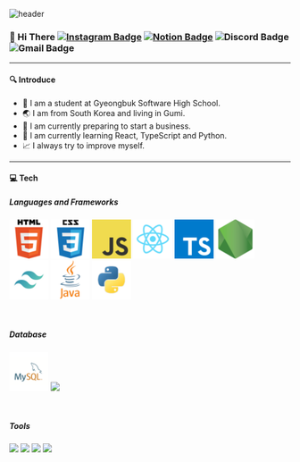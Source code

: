 ![header](https://capsule-render.vercel.app/api?type=slice&color=auto&height=300&section=header&text=Yun%20Hyeon%20Kim&fontSize=90)

### 👋 Hi There [![Instagram Badge](https://img.shields.io/badge/Instagram-ff69b4?style=flat-square&logo=instagram&logoColor=white&link=https://www.instagram.com/yunhyeon._.05/)](https://www.instagram.com/yunhyeon._.05/) [![Notion Badge](https://img.shields.io/badge/Notion-ffffff?style=flat-square&logo=notion&logoColor=black&link=https://easy-dodo-bf0.notion.site/KYH-Portfolio-b5d1f9d8d88d4f029c65120123782496)](https://easy-dodo-bf0.notion.site/KYH-Portfolio-b5d1f9d8d88d4f029c65120123782496) ![Discord Badge](https://img.shields.io/badge/KYH＃1470-5865F2?style=flat-square&logo=discord&logoColor=white) ![Gmail Badge](https://img.shields.io/badge/kyhofficial05@gmail.com-EA4335?style=flat-square&logo=gmail&logoColor=white)

---
#### 🔍 Introduce

- 🏫 I am a student at Gyeongbuk Software High School.
- 🌏 I am from South Korea and living in Gumi.
- 🏢 I am currently preparing to start a business.
- 🌱 I am currently learning React, TypeScript and Python.
- 📈 I always try to improve myself.

---
#### 💻 Tech

##### Languages and Frameworks

<code><img height="70" src="https://raw.githubusercontent.com/github/explore/80688e429a7d4ef2fca1e82350fe8e3517d3494d/topics/html/html.png"></code> <code><img height="70" src="https://raw.githubusercontent.com/github/explore/80688e429a7d4ef2fca1e82350fe8e3517d3494d/topics/css/css.png"></code> <code><img height="70" src="https://raw.githubusercontent.com/github/explore/80688e429a7d4ef2fca1e82350fe8e3517d3494d/topics/javascript/javascript.png"></code> <code><img height="70" src="https://raw.githubusercontent.com/github/explore/80688e429a7d4ef2fca1e82350fe8e3517d3494d/topics/react/react.png"></code> <code><img height="70" src="https://raw.githubusercontent.com/github/explore/80688e429a7d4ef2fca1e82350fe8e3517d3494d/topics/typescript/typescript.png"></code> <code><img height="70" src="https://raw.githubusercontent.com/github/explore/80688e429a7d4ef2fca1e82350fe8e3517d3494d/topics/nodejs/nodejs.png"></code> <code><img height="70" src="https://raw.githubusercontent.com/github/explore/80688e429a7d4ef2fca1e82350fe8e3517d3494d/topics/tailwind/tailwind.png"></code> <code><img height="70" src="https://raw.githubusercontent.com/github/explore/80688e429a7d4ef2fca1e82350fe8e3517d3494d/topics/java/java.png"></code> <code><img height="70" src="https://raw.githubusercontent.com/github/explore/80688e429a7d4ef2fca1e82350fe8e3517d3494d/topics/python/python.png"></code>


<br />

##### Database

<code><img height="70" src="https://raw.githubusercontent.com/github/explore/80688e429a7d4ef2fca1e82350fe8e3517d3494d/topics/mysql/mysql.png"></code> <code><img height="70" src="https://images-na.ssl-images-amazon.com/images/I/41QodfboFdL.png"></code> 

<br>

##### Tools

<code><img height="70" src="https://code.visualstudio.com/assets/apple-touch-icon.png"></code> <code><img height="70" src="https://www.jetbrains.com/company/brand/img/jetbrains_logo.png"></code> <code><img height="70" src="https://resources.jetbrains.com/storage/products/intellij-idea/img/meta/intellij-idea_logo_300x300.png"></code> <code><img height="70" src="https://resources.jetbrains.com/storage/products/pycharm/img/meta/pycharm_logo_300x300.png"></code>



<!-- 
[![Anurag's GitHub stats](https://github-readme-stats.vercel.app/api?username=KYH-code)](https://github.com/KYH-code/github-readme-stats)
-->

<!--
**KYH-code/KYH-code** is a ✨ _special_ ✨ repository because its `README.md` (this file) appears on your GitHub profile.

Here are some ideas to get you started:

- 🔭 I’m currently working on ...
- 🌱 I’m currently learning ...
- 👯 I’m looking to collaborate on ...
- 🤔 I’m looking for help with ...
- 💬 Ask me about ...
- 📫 How to reach me: ...
- 😄 Pronouns: ...
- ⚡ Fun fact: ...
-->
